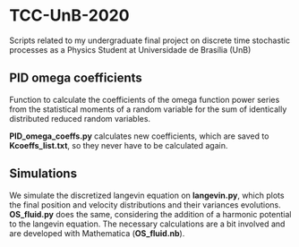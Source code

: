 # TCC-UnB-2020
Scripts related to my undergraduate final project on discrete time stochastic processes as a Physics Student at Universidade de Brasília (UnB)

## PID omega coefficients
Function to calculate the coefficients of the omega function power series from the statistical moments of a random variable for the sum of identically distributed reduced random variables.

**PID_omega_coeffs.py** calculates new coefficients, which are saved to **Kcoeffs_list.txt**, so they never have to be calculated again.

## Simulations
We simulate the discretized langevin equation on **langevin.py**, which plots the final position and velocity distributions and their variances evolutions. **OS_fluid.py** does the same, considering the addition of a harmonic potential to the langevin equation. The necessary calculations are a bit involved and are developed with Mathematica (**OS_fluid.nb**).
